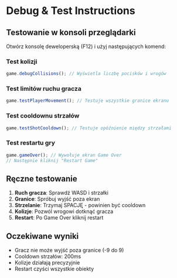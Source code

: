 # Debug & Test Instructions

## Testowanie w konsoli przeglądarki

Otwórz konsolę deweloperską (F12) i użyj następujących komend:

### Test kolizji
```javascript
game.debugCollisions(); // Wyświetla liczbę pocisków i wrogów
```

### Test limitów ruchu gracza
```javascript
game.testPlayerMovement(); // Testuje wszystkie granice ekranu
```

### Test cooldownu strzałów
```javascript
game.testShotCooldown(); // Testuje opóźnienie między strzałami
```

### Test restartu gry
```javascript
game.gameOver(); // Wywołuje ekran Game Over
// Następnie kliknij "Restart Game"
```

## Ręczne testowanie

1. **Ruch gracza**: Sprawdź WASD i strzałki
2. **Granice**: Spróbuj wyjść poza ekran
3. **Strzelanie**: Trzymaj SPACJĘ - powinien być cooldown
4. **Kolizje**: Pozwól wrogowi dotknąć gracza
5. **Restart**: Po Game Over kliknij restart

## Oczekiwane wyniki

- Gracz nie może wyjść poza granice (-9 do 9)
- Cooldown strzałów: 200ms
- Kolizje działają precyzyjnie
- Restart czyści wszystkie obiekty